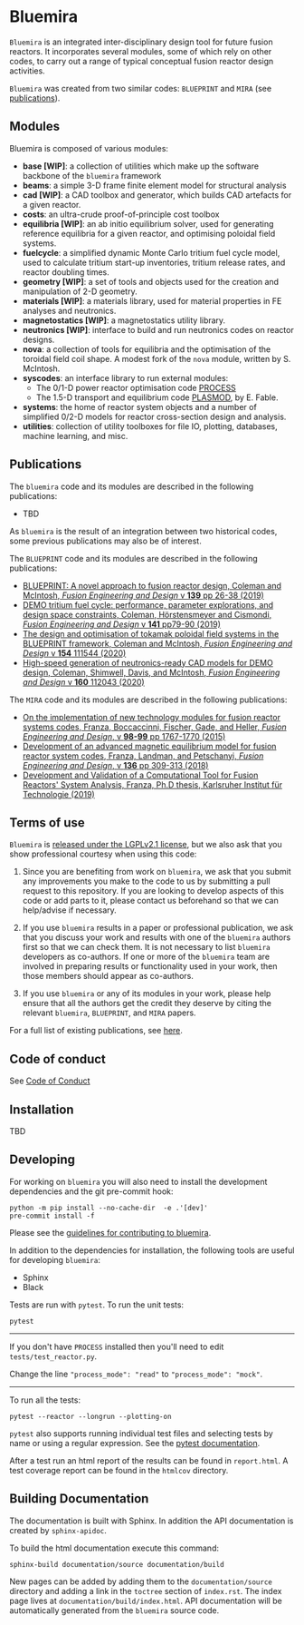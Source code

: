 # Bluemira

``Bluemira`` is an integrated inter-disciplinary design tool for future fusion reactors. It
incorporates several modules, some of which rely on other codes, to carry out a range of
typical conceptual fusion reactor design activities.

``Bluemira`` was created from two similar codes: ``BLUEPRINT`` and ``MIRA`` (see 
[publications](#Publications)).

## Modules

Bluemira is composed of various modules: 

* **base [WIP]**: a collection of utilities which make up the software backbone of the 
  ``bluemira`` framework
* **beams**: a simple 3-D frame finite element model for structural analysis
* **cad [WIP]**: a CAD toolbox and generator, which builds CAD artefacts for a given 
  reactor.
* **costs**: an ultra-crude proof-of-principle cost toolbox
* **equilibria [WIP]**: an ab initio equilibrium solver, used for generating reference 
  equilibria for a given reactor, and optimising poloidal field systems.
* **fuelcycle**: a simplified dynamic Monte Carlo tritium fuel cycle model, used to 
  calculate tritium start-up inventories, tritium release rates, and reactor doubling
  times.
* **geometry [WIP]**: a set of tools and objects used for the creation and manipulation
  of 2-D geometry.
* **materials [WIP]**: a materials library, used for material properties in FE analyses
  and neutronics.
* **magnetostatics [WIP]**: a magnetostatics utility library.
* **neutronics [WIP]**: interface to build and run neutronics codes on reactor designs.
* **nova**: a collection of tools for equilibria and the optimisation of the toroidal 
  field coil shape. A modest fork of the ``nova`` module, written by S. McIntosh.
* **syscodes**: an interface library to run external modules:
  * The 0/1-D power reactor optimisation code 
	  [PROCESS](https://www.sciencedirect.com/science/article/pii/S0920379614005961)
  * The 1.5-D transport and equilibrium code 
	  [PLASMOD](https://www.sciencedirect.com/science/article/pii/S0920379618302801), 
	  by E. Fable.
* **systems**: the home of reactor system objects and a number of simplified 0/2-D
  models for reactor cross-section design and analysis.
* **utilities**: collection of utility toolboxes for file IO, plotting, databases, 
  machine learning, and misc.

## Publications [](#Publications)

The ``bluemira`` code and its modules are described in the following publications:

* TBD

As ``bluemira`` is the result of an integration between two historical codes, 
some previous publications may also be of interest.

The ``BLUEPRINT`` code and its modules are described in the following publications:

* [BLUEPRINT: A novel approach to fusion reactor design, Coleman and McIntosh, *Fusion Engineering and Design* v **139** pp 26-38 (2019)](https://www.sciencedirect.com/science/article/pii/S0920379618308019)
* [DEMO tritium fuel cycle: performance, parameter explorations, and design space constraints, Coleman, Hörstensmeyer and Cismondi, *Fusion Engineering and Design* v **141** pp79-90 (2019)](https://www.sciencedirect.com/science/article/pii/S092037961930167X)
* [The design and optimisation of tokamak poloidal field systems in the BLUEPRINT framework, Coleman and McIntosh, *Fusion Engineering and Design* v **154** 111544 (2020)](https://doi.org/10.1016/j.fusengdes.2020.111544)
* [High-speed generation of neutronics-ready CAD models for DEMO design, Coleman, Shimwell, Davis, and McIntosh, *Fusion Engineering and Design* v **160** 112043 (2020)](https://www.sciencedirect.com/science/article/pii/S0920379620305913)

The ``MIRA`` code and its modules are described in the following publications:

* [On the implementation of new technology modules for fusion reactor systems codes, Franza, Boccaccinni, Fischer, Gade, and Heller, *Fusion Engineering and Design*, v **98-99** pp 1767-1770 (2015)](http://www.sciencedirect.com/science/article/pii/S0920379615001933)
* [Development of an advanced magnetic equilibrium model for fusion reactor system codes, Franza, Landman, and Petschanyi, *Fusion Engineering and Design*, v **136** pp 309-313 (2018)](http://www.sciencedirect.com/science/article/pii/S0920379618301157)
* [Development and Validation of a Computational Tool for Fusion Reactors' System Analysis, Franza, Ph.D thesis, Karlsruher Institut f&uuml;r Technologie (2019)](https://publikationen.bibliothek.kit.edu/1000095873)

## Terms of use

``Bluemira`` is [released under the LGPLv2.1 license](LICENSE.md), but we also ask that 
you show professional courtesy when using this code:

1. Since you are benefiting from work on ``bluemira``, we ask that you submit any 
   improvements you make to the code to us by submitting a pull request to this 
   repository. If you are looking to develop aspects of this code or add parts to it, 
   please contact us beforehand so that we can help/advise if necessary.

2. If you use ``bluemira`` results in a paper or professional publication, we ask that
   you discuss your work and results with one of the ``bluemira`` authors first so that
   we can check them. It is not necessary to list ``bluemira`` developers as co-authors.
   If one or more of the ``bluemira`` team are involved in preparing results or 
   functionality used in your work, then those members should appear as co-authors.

3. If you use ``bluemira`` or any of its modules in your work, please help ensure that 
   all the authors get the credit they deserve by citing the relevant ``bluemira``, 
   ``BLUEPRINT``, and ``MIRA`` papers.

For a full list of existing publications, see [here](#Publications).

## Code of conduct

See [Code of Conduct](CODE_OF_CONDUCT.md)

## Installation

TBD
  
## Developing

For working on ``bluemira`` you will also need to install the development dependencies
and the git pre-commit hook:

```shell
python -m pip install --no-cache-dir  -e .'[dev]'
pre-commit install -f
```

Please see the [guidelines for contributing to bluemira](CONTRIBUTING.md).

In addition to the dependencies for installation, the following tools are useful for 
developing ``bluemira``:

* Sphinx
* Black

Tests are run with `pytest`. To run the unit tests:

```shell
pytest
```

---

If you don't have ``PROCESS`` installed then you'll need to edit 
`tests/test_reactor.py`.

Change the line `"process_mode": "read"` to `"process_mode": "mock"`.

---

To run all the tests:

```shell
pytest --reactor --longrun --plotting-on
```

`pytest` also supports running individual test files and selecting tests by name or 
using a regular expression. See the
[pytest documentation](https://docs.pytest.org/en/latest/usage.html).

After a test run an html report of the results can be found in `report.html`. A test 
coverage report can be found in the `htmlcov` directory.

## Building Documentation

The documentation is built with Sphinx. In addition the API documentation is created by
`sphinx-apidoc`.

To build the html documentation execute this command:
```shell
sphinx-build documentation/source documentation/build
```

New pages can be added by adding them to the `documentation/source` directory and adding
a link in the `toctree` section of `index.rst`.  The index page lives at
`documentation/build/index.html`. API documentation will be automatically generated from
the ``bluemira`` source code.
